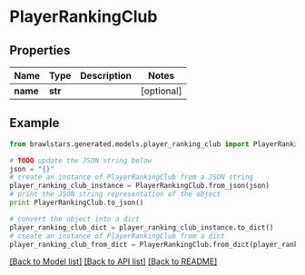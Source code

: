 # PlayerRankingClub


## Properties
Name | Type | Description | Notes
------------ | ------------- | ------------- | -------------
**name** | **str** |  | [optional] 

## Example

```python
from brawlstars.generated.models.player_ranking_club import PlayerRankingClub

# TODO update the JSON string below
json = "{}"
# create an instance of PlayerRankingClub from a JSON string
player_ranking_club_instance = PlayerRankingClub.from_json(json)
# print the JSON string representation of the object
print PlayerRankingClub.to_json()

# convert the object into a dict
player_ranking_club_dict = player_ranking_club_instance.to_dict()
# create an instance of PlayerRankingClub from a dict
player_ranking_club_from_dict = PlayerRankingClub.from_dict(player_ranking_club_dict)
```
[[Back to Model list]](../README.md#documentation-for-models) [[Back to API list]](../README.md#documentation-for-api-endpoints) [[Back to README]](../README.md)


